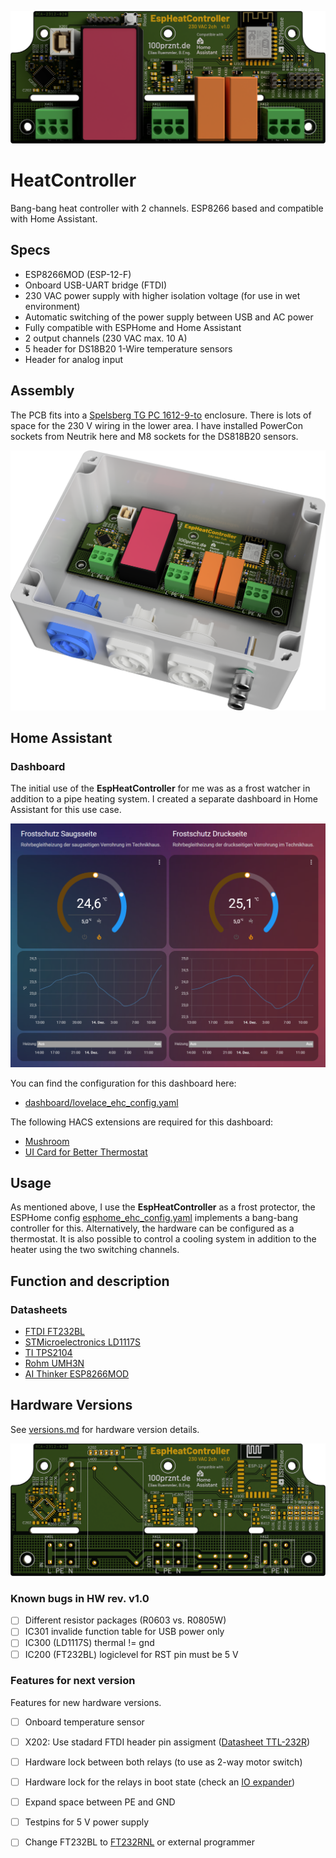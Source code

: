![CAD rendering EspHeatController PCB](docu/ehc_pcb_redering_topview_cropped.png)

# HeatController
Bang-bang heat controller with 2 channels. ESP8266 based and compatible with Home Assistant.

## Specs
- ESP8266MOD (ESP-12-F)
- Onboard USB-UART bridge (FTDI)
- 230 VAC power supply with higher isolation voltage (for use in wet environment)
- Automatic switching of the power supply between USB and AC power
- Fully compatible with ESPHome and Home Assistant
- 2 output channels (230 VAC max. 10 A)
- 5 header for DS18B20 1-Wire temperature sensors
- Header for analog input

## Assembly
The PCB fits into a [Spelsberg TG PC 1612-9-to](https://www.spelsberg.de/industrieleergehaeuse/glatt-mit-befestigungsnocken/20100701/) enclosure. There is lots of space for the 230 V wiring in the lower area. I have installed PowerCon sockets from Neutrik here and M8 sockets for the DS818B20 sensors.

![CAD rendering EspHeatController](docu/ehc_redering_rightisoview_cropped.png)

## Home Assistant

### Dashboard
The initial use of the __EspHeatController__ for me was as a frost watcher in addition to a pipe heating system. I created a separate dashboard in Home Assistant for this use case.

![Dashbord for the EspHeatController](dashboard/lovelace_dashboard_mushroom.png)

You can find the configuration for this dashboard here:

* [dashboard/lovelace_ehc_config.yaml](dashboard/lovelace_ehc_config.yaml)

The following HACS extensions are required for this dashboard:

* [Mushroom](https://github.com/piitaya/lovelace-mushroom)
* [UI Card for Better Thermostat](https://github.com/KartoffelToby/better-thermostat-ui-card)

## Usage
As mentioned above, I use the __EspHeatController__ as a frost protector, the ESPHome config [esphome_ehc_config.yaml](esphome_ehc_config.yaml) implements a bang-bang controller for this. Alternatively, the hardware can be configured as a thermostat. It is also possible to control a cooling system in addition to the heater using the two switching channels.

## Function and description

### Datasheets
* [FTDI FT232BL](https://ftdichip.com/wp-content/uploads/2020/08/DS_FT232BL_BQ.pdf)
* [STMicroelectronics LD1117S](http://www.st.com/content/ccc/resource/technical/document/datasheet/99/3b/7d/91/91/51/4b/be/CD00000544.pdf/files/CD00000544.pdf/jcr:content/translations/en.CD00000544.pdf)
* [TI TPS2104](https://www.ti.com/lit/gpn/tps2104)
* [Rohm UMH3N](https://fscdn.rohm.com/en/products/databook/datasheet/discrete/transistor/digital/umh3ntn-e.pdf)
* [AI Thinker ESP8266MOD](https://docs.ai-thinker.com/_media/esp8266/docs/esp-12f_product_specification_en.pdf)

## Hardware Versions
See [versions.md](versions.md) for hardware version details.

![CAD rendering EspHeatController PCB w/o packages](docu/ehc_pcbonly_redering_topview_cropped.png)

### Known bugs in HW rev. v1.0
* [ ] Different resistor packages (R0603 vs. R0805W)
* [ ] IC301 invalide function table for USB power only
* [ ] IC300 (LD1117S) thermal != gnd
* [ ] IC200 (FT232BL) logiclevel for RST pin must be 5 V

### Features for next version
Features for new hardware versions.

* [ ] Onboard temperature sensor
* [ ] X202: Use stadard FTDI header pin assigment ([Datasheet TTL-232R](https://ftdichip.com/wp-content/uploads/2023/07/DS_TTL-232R_CABLES.pdf))
* [ ] Hardware lock between both relays (to use as 2-way motor switch)
* [ ] Hardware lock for the relays in boot state (check an [IO expander](https://esphome.io/#miscellaneous-components))
* [ ] Expand space between PE and GND
* [ ] Testpins for 5 V power supply
* [ ] Change FT232BL to [FT232RNL](https://ftdichip.com/wp-content/uploads/2023/03/DS_FT232RN.pdf) or external programmer


